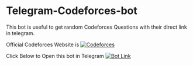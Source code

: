 # Telegram-Codeforces-bot

This bot is useful to get random Codeforces Questions with their direct link in telegram.

Official Codeforces Website is [![Codeforces](https://codeforces.org/s/86278/images/codeforces-sponsored-by-ton.png)](https://codeforces.com)

Click Below to Open this bot in Telegram
[![Bot Link](https://encrypted-tbn0.gstatic.com/images?q=tbn:ANd9GcSjRg_7DrX0U6cVxUOWTIwYIruXMREJMYb-jw&s)](https://t.me/codeforces_questionsbot)
